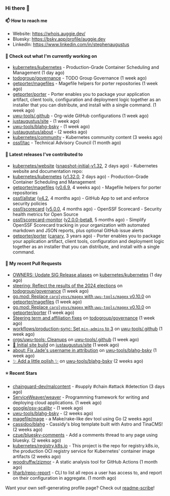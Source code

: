 ### Hi there 👋

#### 📫 How to reach me

- Website: https://whois.auggie.dev/
- Bluesky: https://bsky.app/profile/auggie.dev
- LinkedIn: https://www.linkedin.com/in/stephenaugustus

#### 👷 Check out what I'm currently working on

- [kubernetes/kubernetes](https://github.com/kubernetes/kubernetes) - Production-Grade Container Scheduling and Management (1 day ago)
- [todogroup/governance](https://github.com/todogroup/governance) - TODO Group Governance (1 week ago)
- [getporter/magefiles](https://github.com/getporter/magefiles) - Magefile helpers for porter repositories (1 week ago)
- [getporter/porter](https://github.com/getporter/porter) - Porter enables you to package your application artifact, client tools, configuration and deployment logic together as an installer that you can distribute, and install with a single command. (1 week ago)
- [uwu-tools/.github](https://github.com/uwu-tools/.github) - Org-wide GitHub configurations (1 week ago)
- [justaugustus/site](https://github.com/justaugustus/site) -  (1 week ago)
- [uwu-tools/blahg-bsky](https://github.com/uwu-tools/blahg-bsky) -  (1 week ago)
- [justaugustus/about](https://github.com/justaugustus/about) -  (2 weeks ago)
- [kubernetes/community](https://github.com/kubernetes/community) - Kubernetes community content (3 weeks ago)
- [ossf/tac](https://github.com/ossf/tac) - Technical Advisory Council (1 month ago)

#### 🔭 Latest releases I've contributed to

- [kubernetes/website](https://github.com/kubernetes/website) ([snapshot-initial-v1.32](https://github.com/kubernetes/website/releases/tag/snapshot-initial-v1.32), 2 days ago) - Kubernetes website and documentation repo: 
- [kubernetes/kubernetes](https://github.com/kubernetes/kubernetes) ([v1.32.0](https://github.com/kubernetes/kubernetes/releases/tag/v1.32.0), 2 days ago) - Production-Grade Container Scheduling and Management
- [getporter/magefiles](https://github.com/getporter/magefiles) ([v0.6.9](https://github.com/getporter/magefiles/releases/tag/v0.6.9), 4 weeks ago) - Magefile helpers for porter repositories
- [ossf/allstar](https://github.com/ossf/allstar) ([v4.2](https://github.com/ossf/allstar/releases/tag/v4.2), 4 months ago) - GitHub App to set and enforce security policies
- [ossf/scorecard](https://github.com/ossf/scorecard) ([v5.0.0](https://github.com/ossf/scorecard/releases/tag/v5.0.0), 4 months ago) - OpenSSF Scorecard - Security health metrics for Open Source
- [ossf/scorecard-monitor](https://github.com/ossf/scorecard-monitor) ([v2.0.0-beta8](https://github.com/ossf/scorecard-monitor/releases/tag/v2.0.0-beta8), 5 months ago) - Simplify OpenSSF Scorecard tracking in your organization with automated markdown and JSON reports, plus optional GitHub issue alerts
- [getporter/porter](https://github.com/getporter/porter) ([canary](https://github.com/getporter/porter/releases/tag/canary), 3 years ago) - Porter enables you to package your application artifact, client tools, configuration and deployment logic together as an installer that you can distribute, and install with a single command.

#### 🔨 My recent Pull Requests

- [OWNERS: Update SIG Release aliases](https://github.com/kubernetes/kubernetes/pull/129191) on [kubernetes/kubernetes](https://github.com/kubernetes/kubernetes) (1 day ago)
- [steering: Reflect the results of the 2024 elections](https://github.com/todogroup/governance/pull/357) on [todogroup/governance](https://github.com/todogroup/governance) (1 week ago)
- [go.mod: Replace `carolynvs/magex` with `uwu-tools/magex` v0.10.0](https://github.com/getporter/magefiles/pull/45) on [getporter/magefiles](https://github.com/getporter/magefiles) (1 week ago)
- [go.mod: Replace `carolynvs/magex` with `uwu-tools/magex` v0.10.0](https://github.com/getporter/porter/pull/3270) on [getporter/porter](https://github.com/getporter/porter) (1 week ago)
- [Steering term and affiliation fixes](https://github.com/todogroup/governance/pull/355) on [todogroup/governance](https://github.com/todogroup/governance) (1 week ago)
- [workflows/production-sync: Set `min-admins` to 3](https://github.com/uwu-tools/.github/pull/53) on [uwu-tools/.github](https://github.com/uwu-tools/.github) (1 week ago)
- [orgs/uwu-tools: Cleanups](https://github.com/uwu-tools/.github/pull/52) on [uwu-tools/.github](https://github.com/uwu-tools/.github) (1 week ago)
- [🚀 Initial site build](https://github.com/justaugustus/site/pull/1) on [justaugustus/site](https://github.com/justaugustus/site) (1 week ago)
- [about: Fix Jade&#39;s username in attribution](https://github.com/uwu-tools/blahg-bsky/pull/18) on [uwu-tools/blahg-bsky](https://github.com/uwu-tools/blahg-bsky) (1 week ago)
- [✨ Add a little polish ✨](https://github.com/uwu-tools/blahg-bsky/pull/17) on [uwu-tools/blahg-bsky](https://github.com/uwu-tools/blahg-bsky) (2 weeks ago)

#### ⭐ Recent Stars

- [chainguard-dev/malcontent](https://github.com/chainguard-dev/malcontent) - #supply #chain #attack #detection (3 days ago)
- [ServiceWeaver/weaver](https://github.com/ServiceWeaver/weaver) - Programming framework for writing and deploying cloud applications. (1 week ago)
- [google/osv-scalibr](https://github.com/google/osv-scalibr) -  (1 week ago)
- [uwu-tools/blahg-bsky](https://github.com/uwu-tools/blahg-bsky) -  (2 weeks ago)
- [magefile/mage](https://github.com/magefile/mage) - a Make/rake-like dev tool using Go (2 weeks ago)
- [cassidoo/blahg](https://github.com/cassidoo/blahg) - Cassidy&#39;s blog template built with Astro and TinaCMS! (2 weeks ago)
- [czue/bluesky-comments](https://github.com/czue/bluesky-comments) - Add a comments thread to any page using bluesky. (2 weeks ago)
- [kubernetes/registry.k8s.io](https://github.com/kubernetes/registry.k8s.io) - This project is the repo for registry.k8s.io, the production OCI registry service for Kubernetes&#39; container image artifacts (2 weeks ago)
- [woodruffw/zizmor](https://github.com/woodruffw/zizmor) - A static analysis tool for GitHub Actions (1 month ago)
- [ljharb/repo-report](https://github.com/ljharb/repo-report) - CLI to list all repos a user has access to, and report on their configuration in aggregate. (1 month ago)



Want your own self-generating profile page? Check out [readme-scribe](https://github.com/muesli/readme-scribe)!
